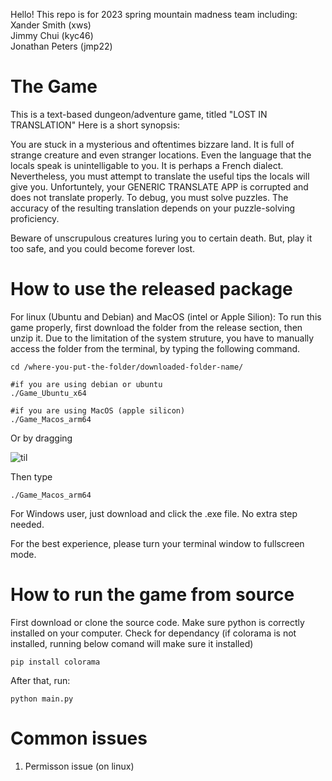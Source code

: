 <p>Hello! This repo is for 2023 spring mountain madness team including: <br>  
Xander Smith (xws)<br>  
Jimmy Chui (kyc46)<br>  
Jonathan Peters (jmp22) <br>  
</p>

# The Game

<p>
This is a text-based dungeon/adventure game, titled "LOST IN TRANSLATION"
Here is a short synopsis:
  
You are stuck in a mysterious and oftentimes bizzare land. It is full of strange creature and even stranger locations. Even the language that the locals speak is unintelligable to you. It is perhaps a French dialect. Nevertheless, you must attempt to translate the useful tips the locals will give you. Unfortuntely, your GENERIC TRANSLATE APP is corrupted and does not translate properly. To debug, you must solve puzzles. The accuracy of the resulting translation depends on your puzzle-solving proficiency. 

Beware of unscrupulous creatures luring you to certain death. But, play it too safe, and you could become forever lost.


</p>

# How to use the released package

<p>
  
For linux (Ubuntu and Debian) and MacOS (intel or Apple Silion):
To run this game properly, first download the folder from the release section, then unzip it. Due to the limitation of the system struture, you have to     manually access the folder from the terminal, by typing the following command.
    
    cd /where-you-put-the-folder/downloaded-folder-name/

    #if you are using debian or ubuntu
    ./Game_Ubuntu_x64

    #if you are using MacOS (apple silicon)
    ./Game_Macos_arm64
  

  Or by dragging
  
  ![til](./drag_example.gif)
  
  Then type
  
  ```
  ./Game_Macos_arm64
  ```
 
  
For Windows user, just download and click the .exe file. No extra step needed.
 
For the best experience, please turn your terminal window to fullscreen mode.
 
</p>

# How to run the game from source

<p>
  
First download or clone the source code. Make sure python is correctly installed on your computer.
Check for dependancy (if colorama is not installed, running below comand will make sure it installed)
```
pip install colorama
```
After that, run:
```
python main.py
```
  

</p>

# Common issues

<p>

1. Permisson issue (on linux)



